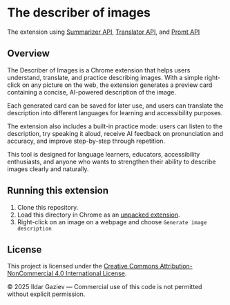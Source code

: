 # The describer of images

The extension using [Summarizer API](https://developer.chrome.com/docs/ai/summarizer-api), [Translator API](https://developer.chrome.com/docs/ai/translator-api), and [Promt API](https://developer.chrome.com/docs/ai/prompt-api)

## Overview

The Describer of Images is a Chrome extension that helps users understand, translate, and practice describing images. With a simple right-click on any picture on the web, the extension generates a preview card containing a concise, AI-powered description of the image.

Each generated card can be saved for later use, and users can translate the description into different languages for learning and accessibility purposes.

The extension also includes a built-in practice mode: users can listen to the description, try speaking it aloud, receive AI feedback on pronunciation and accuracy, and improve step-by-step through repetition.

This tool is designed for language learners, educators, accessibility enthusiasts, and anyone who wants to strengthen their ability to describe images clearly and naturally.

## Running this extension

1. Clone this repository.
2. Load this directory in Chrome as an [unpacked extension](https://developer.chrome.com/docs/extensions/get-started/tutorial/hello-world#load-unpacked).
3. Right-click on an image on a webpage and choose `Generate image description`

## License

This project is licensed under the [Creative Commons Attribution-NonCommercial 4.0 International License](https://creativecommons.org/licenses/by-nc/4.0/).

© 2025 Ildar Gaziev — Commercial use of this code is not permitted without explicit permission.
